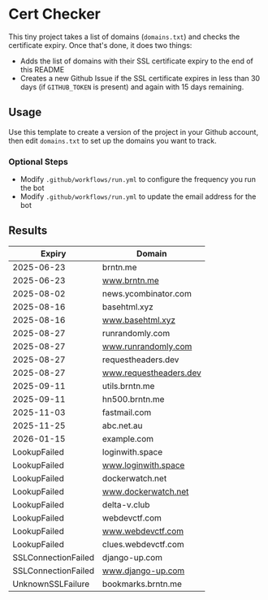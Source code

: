 # Cert Checker

This tiny project takes a list of domains (`domains.txt`) and checks the certificate expiry. Once that's done, it does two things:

- Adds the list of domains with their SSL certificate expiry to the end of this README
- Creates a new Github Issue if the SSL certificate expires in less than 30 days (if `GITHUB_TOKEN` is present) and again with 15 days remaining.


## Usage

Use this template to create a version of the project in your Github account, then edit `domains.txt` to set up the domains you want to track.


### Optional Steps

- Modify `.github/workflows/run.yml` to configure the frequency you run the bot
- Modify `.github/workflows/run.yml` to update the email address for the bot

## Results

| Expiry    | Domain   |
|-----------|----------|
| 2025-06-23 | brntn.me |
| 2025-06-23 | www.brntn.me |
| 2025-08-02 | news.ycombinator.com |
| 2025-08-16 | basehtml.xyz |
| 2025-08-16 | www.basehtml.xyz |
| 2025-08-27 | runrandomly.com |
| 2025-08-27 | www.runrandomly.com |
| 2025-08-27 | requestheaders.dev |
| 2025-08-27 | www.requestheaders.dev |
| 2025-09-11 | utils.brntn.me |
| 2025-09-11 | hn500.brntn.me |
| 2025-11-03 | fastmail.com |
| 2025-11-25 | abc.net.au |
| 2026-01-15 | example.com |
| LookupFailed | loginwith.space |
| LookupFailed | www.loginwith.space |
| LookupFailed | dockerwatch.net |
| LookupFailed | www.dockerwatch.net |
| LookupFailed | delta-v.club |
| LookupFailed | webdevctf.com |
| LookupFailed | www.webdevctf.com |
| LookupFailed | clues.webdevctf.com |
| SSLConnectionFailed | django-up.com |
| SSLConnectionFailed | www.django-up.com |
| UnknownSSLFailure | bookmarks.brntn.me |
